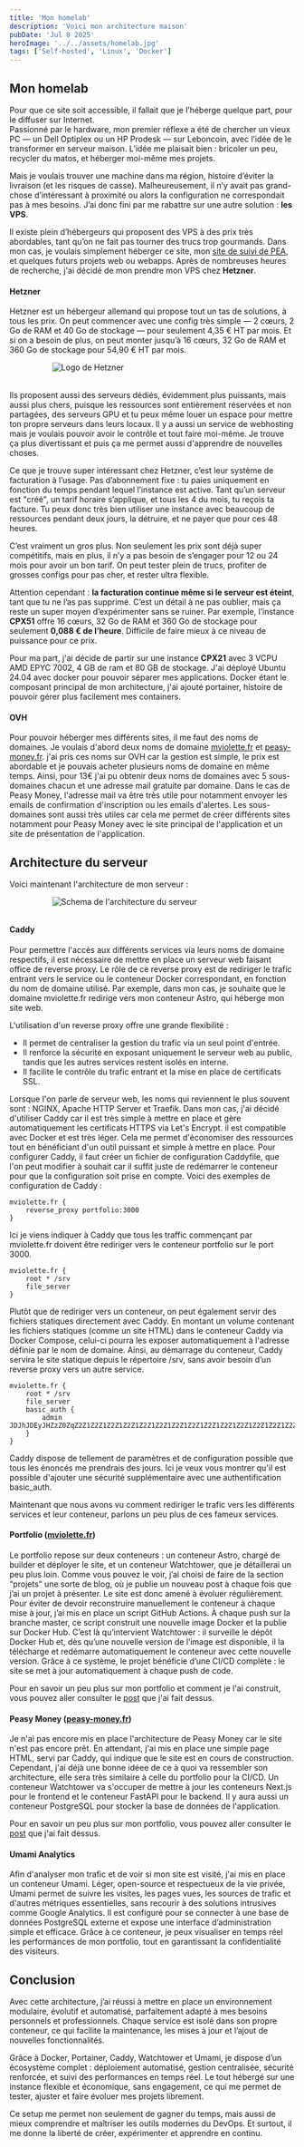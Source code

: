```yaml
---
title: 'Mon homelab'
description: 'Voici mon architecture maison'
pubDate: 'Jul 8 2025'
heroImage: '../../assets/homelab.jpg'
tags: ['Self-hosted', 'Linux', 'Docker']
---
```


## Mon homelab

Pour que ce site soit accessible, il fallait que je l’héberge quelque part, pour le diffuser sur Internet.  
Passionné par le hardware, mon premier réflexe a été de chercher un vieux PC — un Dell Optiplex ou un HP Prodesk — sur Leboncoin, avec l’idée de le transformer en serveur maison. L’idée me plaisait bien : bricoler un peu, recycler du matos, et héberger moi-même mes projets.

Mais je voulais trouver une machine dans ma région, histoire d’éviter la livraison (et les risques de casse). Malheureusement, il n’y avait pas grand-chose d’intéressant à proximité ou alors la configuration ne correspondait pas à mes besoins. J’ai donc fini par me rabattre sur une autre solution : **les VPS**.

Il existe plein d’hébergeurs qui proposent des VPS à des prix très abordables, tant qu’on ne fait pas tourner des trucs trop gourmands. Dans mon cas, je voulais simplement héberger ce site, mon [site de suivi de PEA](https://peasy-money.fr), et quelques futurs projets web ou webapps. Après de nombreuses heures de recherche, j'ai décidé de mon prendre mon VPS chez **Hetzner**.

#### Hetzner

Hetzner est un hébergeur allemand qui propose tout un tas de solutions, à tous les prix. On peut commencer avec une config très simple — 2 cœurs, 2 Go de RAM et 40 Go de stockage — pour seulement 4,35 € HT par mois. Et si on a besoin de plus, on peut monter jusqu’à 16 cœurs, 32 Go de RAM et 360 Go de stockage pour 54,90 € HT par mois.

<img src="/img/hetzner-logo.jpg" alt="Logo de Hetzner" style="display: block; margin: auto; max-width: 70%; height: auto; margin-bottom: 2rem;" />

Ils proposent aussi des serveurs dédiés, évidemment plus puissants, mais aussi plus chers, puisque les ressources sont entièrement réservées et non partagées, des serveurs GPU et tu peux même louer un espace pour mettre ton propre serveurs dans leurs locaux. Il y a aussi un service de webhosting mais je voulais pouvoir avoir le contrôle et tout faire moi-même. Je trouve ça plus divertissant et puis ça me permet aussi d'apprendre de nouvelles choses.

Ce que je trouve super intéressant chez Hetzner, c’est leur système de facturation à l’usage. Pas d’abonnement fixe : tu paies uniquement en fonction du temps pendant lequel l’instance est active. Tant qu’un serveur est "créé", un tarif horaire s’applique, et tous les 4 du mois, tu reçois ta facture. Tu peux donc très bien utiliser une instance avec beaucoup de ressources pendant deux jours, la détruire, et ne payer que pour ces 48 heures.

C’est vraiment un gros plus. Non seulement les prix sont déjà super compétitifs, mais en plus, il n’y a pas besoin de s’engager pour 12 ou 24 mois pour avoir un bon tarif. On peut tester plein de trucs, profiter de grosses configs pour pas cher, et rester ultra flexible.

Attention cependant : **la facturation continue même si le serveur est éteint**, tant que tu ne l’as pas supprimé. C’est un détail à ne pas oublier, mais ça reste un super moyen d’expérimenter sans se ruiner. Par exemple, l’instance **CPX51** offre 16 cœurs, 32 Go de RAM et 360 Go de stockage pour seulement **0,088 € de l’heure**. Difficile de faire mieux à ce niveau de puissance pour ce prix.

Pour ma part, j'ai décide de partir sur une instance **CPX21** avec 3 VCPU AMD EPYC 7002, 4 GB de ram et 80 GB de stockage. J'ai déployé Ubuntu 24.04 avec docker pour pouvoir séparer mes applications. Docker étant le composant principal de mon architecture, j'ai ajouté portainer, histoire de pouvoir gérer plus facilement mes containers.

#### OVH 

Pour pouvoir héberger mes différents sites, il me faut des noms de domaines. Je voulais d'abord deux noms de domaine [mviolette.fr](mviolette.fr) et [peasy-money.fr](peasy-money.fr). j'ai pris ces noms sur OVH car la gestion est simple, le prix est abordable et je pouvais acheter plusieurs noms de domaine en même temps. Ainsi, pour 13€ j'ai pu obtenir deux noms de domaines avec 5 sous-domaines chacun et une adresse mail gratuite par domaine. Dans le cas de Peasy Money, l'adresse mail va être très utile pour notamment envoyer les emails de confirmation d'inscription ou les emails d'alertes. Les sous-domaines sont aussi très utiles car cela me permet de créer différents sites notamment pour Peasy Money avec le site principal de l'application et un site de présentation de l'application.

## Architecture du serveur

Voici maintenant l'architecture de mon serveur : 

<img src="/img/architecture.png" alt="Schema de l'architecture du serveur" style="display: block; margin: auto; max-width: 70%; height: auto; margin-bottom: 2rem;" />

#### Caddy 

Pour permettre l'accès aux différents services via leurs noms de domaine respectifs, il est nécessaire de mettre en place un serveur web faisant office de reverse proxy. Le rôle de ce reverse proxy est de rediriger le trafic entrant vers le service ou le conteneur Docker correspondant, en fonction du nom de domaine utilisé.
Par exemple, dans mon cas, je souhaite que le domaine mviolette.fr redirige vers mon conteneur Astro, qui héberge mon site web.

L'utilisation d'un reverse proxy offre une grande flexibilité :
- Il permet de centraliser la gestion du trafic via un seul point d'entrée.
- Il renforce la sécurité en exposant uniquement le serveur web au public, tandis que les autres services restent isolés en interne.
- Il facilite le contrôle du trafic entrant et la mise en place de certificats SSL.

Lorsque l'on parle de serveur web, les noms qui reviennent le plus souvent sont : NGINX, Apache HTTP Server et Traefik. Dans mon cas, j'ai décidé d'utiliser Caddy car il est très simple à mettre en place et gère automatiquement les certificats HTTPS via Let's Encrypt. il est compatible avec Docker et est très léger. Cela me permet d'économiser des ressources tout en bénéficiant d'un outil puissant et simple à mettre en place. Pour configurer Caddy, il faut créer un fichier de configuration Caddyfile, que l'on peut modifier à souhait car il suffit juste de redémarrer le conteneur pour que la configuration soit prise en compte. 
Voici des exemples de configuration de Caddy :

```
mviolette.fr {
    reverse_proxy portfolio:3000
}
```
Ici je viens indiquer à Caddy que tous les traffic commençant par mviolette.fr doivent être rediriger vers le conteneur portfolio sur le port 3000.
```
mviolette.fr {
    root * /srv
    file_server
}
```
Plutôt que de rediriger vers un conteneur, on peut également servir des fichiers statiques directement avec Caddy. En montant un volume contenant les fichiers statiques (comme un site HTML) dans le conteneur Caddy via Docker Compose, celui-ci pourra les exposer automatiquement à l'adresse définie par le nom de domaine. Ainsi, au démarrage du conteneur, Caddy servira le site statique depuis le répertoire /srv, sans avoir besoin d’un reverse proxy vers un autre service.
 ```
mviolette.fr {
    root * /srv
    file_server
    basic_auth {
        admin JDJhJDEyJHZzZ0ZqZ2Z1Z2Z1Z2Z1Z2Z1Z2Z1Z2Z1Z2Z1Z2Z1Z2Z1Z2Z1Z2Z1Z2Z1Z2Z1Z2Z1Zg==
    }
}
```
Caddy dispose de tellement de paramètres et de configuration possible que tous les énoncés me prendrais des jours. Ici je veux vous montrer qu'il est possible d'ajouter une sécurité supplémentaire avec une authentification basic_auth.

Maintenant que nous avons vu comment rediriger le trafic vers les différents services et leur conteneur, parlons un peu plus de ces fameux services.

#### Portfolio ([mviolette.fr](https://mviolette.fr))

Le portfolio repose sur deux conteneurs : un conteneur Astro, chargé de builder et déployer le site, et un conteneur Watchtower, que je détaillerai un peu plus loin. Comme vous pouvez le voir, j’ai choisi de faire de la section “projets” une sorte de blog, où je publie un nouveau post à chaque fois que j’ai un projet à présenter. Le site est donc amené à évoluer régulièrement. Pour éviter de devoir reconstruire manuellement le conteneur à chaque mise à jour, j’ai mis en place un script GitHub Actions. À chaque push sur la branche master, ce script construit une nouvelle image Docker et la publie sur Docker Hub. C’est là qu’intervient Watchtower : il surveille le dépôt Docker Hub et, dès qu’une nouvelle version de l’image est disponible, il la télécharge et redémarre automatiquement le conteneur avec cette nouvelle version. Grâce à ce système, le projet bénéficie d’une CI/CD complète : le site se met à jour automatiquement à chaque push de code. 

Pour en savoir un peu plus sur mon portfolio et comment je l'ai construit, vous pouvez aller consulter le [post](/blog/portfolio) que j'ai fait dessus.
 

#### Peasy Money ([peasy-money.fr](https://peasy-money.fr))

Je n'ai pas encore mis en place l'architecture de Peasy Money car le site n'est pas encore prêt. En attendant, j'ai mis en place une simple page HTML, servi par Caddy, qui indique que le site est en cours de construction. Cependant, j'ai déjà une bonne idéee de ce à quoi va ressembler son architecture, elle sera très similaire à celle du portfolio pour la CI/CD. Un conteneur Watchtower va s'occuper de mettre à jour les conteneurs Next.js pour le frontend et le conteneur FastAPI pour le backend. Il y aura aussi un conteneur PostgreSQL pour stocker la base de données de l'application.

Pour en savoir un peu plus sur mon portfolio, vous pouvez aller consulter le [post](/blog/peasy-money) que j'ai fait dessus. 

#### Umami Analytics

Afin d'analyser mon trafic et de voir si mon site est visité, j'ai mis en place un conteneur Umami. Léger, open-source et respectueux de la vie privée, Umami permet de suivre les visites, les pages vues, les sources de trafic et d'autres métriques essentielles, sans recourir à des solutions intrusives comme Google Analytics. Il est configuré pour se connecter à une base de données PostgreSQL externe et expose une interface d’administration simple et efficace. Grâce à ce conteneur, je peux visualiser en temps réel les performances de mon portfolio, tout en garantissant la confidentialité des visiteurs.

## Conclusion

Avec cette architecture, j’ai réussi à mettre en place un environnement modulaire, évolutif et automatisé, parfaitement adapté à mes besoins personnels et professionnels. Chaque service est isolé dans son propre conteneur, ce qui facilite la maintenance, les mises à jour et l’ajout de nouvelles fonctionnalités.

Grâce à Docker, Portainer, Caddy, Watchtower et Umami, je dispose d’un écosystème complet : déploiement automatisé, gestion centralisée, sécurité renforcée, et suivi des performances en temps réel. Le tout hébergé sur une instance flexible et économique, sans engagement, ce qui me permet de tester, ajuster et faire évoluer mes projets librement.

Ce setup me permet non seulement de gagner du temps, mais aussi de mieux comprendre et maîtriser les outils modernes du DevOps. Et surtout, il me donne la liberté de créer, expérimenter et apprendre en continu.